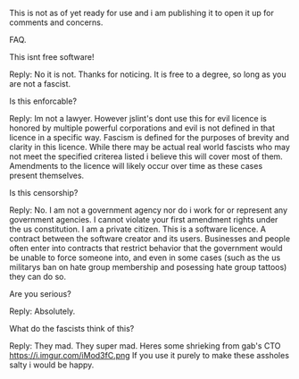This  is not as of yet ready for use and i am publishing it to open it up for comments and concerns.

FAQ.

This isnt free software!

Reply: No it is not. Thanks for noticing. It is free to a degree, so long as you are not a fascist.

Is this enforcable?

Reply: Im not a lawyer. However jslint's dont use this for evil licence is honored by multiple powerful corporations and evil is not defined in that licence in a specific way. Fascism is defined for the purposes of brevity and clarity in this licence. While there may be actual real world fascists who may not meet the specified criterea listed i believe this will cover most of them. Amendments to the licence will likely occur over time as these cases present themselves.


Is this censorship?


Reply: No. I am not a government agency nor do i work for or represent any government agencies. I cannot violate your first amendment rights under the us constitution. I am a private citizen. This is a software licence. A contract between the software creator and its users. Businesses and people often enter into contracts that restrict behavior that the government would be unable to force someone into, and even in some cases (such as the us militarys ban on hate group membership and posessing hate group tattoos) they can do so.

Are you serious?

Reply: Absolutely.


What do the fascists think of this?

Reply: They mad. They super mad. Heres some shrieking from gab's CTO https://i.imgur.com/iMod3fC.png 
If you use it purely to make these assholes salty i would be happy.
